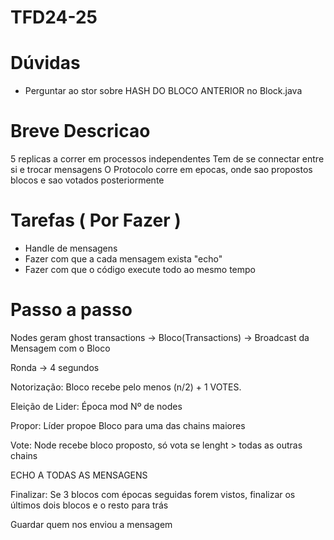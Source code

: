 # TFD24-25

# Dúvidas
- Perguntar ao stor sobre HASH DO BLOCO ANTERIOR no Block.java

# Breve Descricao

5 replicas a correr em processos independentes
Tem de se connectar entre si e trocar mensagens
O Protocolo corre em epocas, onde sao propostos blocos e sao votados posteriormente

# Tarefas ( Por Fazer )

- Handle de mensagens
- Fazer com que a cada mensagem exista "echo"
- Fazer com que o código execute todo ao mesmo tempo


# Passo a passo
Nodes geram ghost transactions -> Bloco(Transactions) -> Broadcast da Mensagem com o Bloco

Ronda -> 4 segundos

Notorização: Bloco recebe pelo menos (n/2) + 1 VOTES. 

Eleição de Lider: Época mod Nº de nodes

Propor: Líder propoe Bloco para uma das chains maiores

Vote: Node recebe bloco proposto, só vota se lenght > todas as outras chains

ECHO A TODAS AS MENSAGENS

Finalizar: Se 3 blocos com épocas seguidas forem vistos, finalizar os últimos dois blocos e o resto para trás

Guardar quem nos enviou a mensagem
